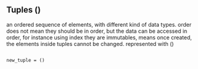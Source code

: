 ## Tuples ()
an ordered sequence of elements, with different kind of data types.
order does not mean they should be in order, but the data can be accessed in order, for instance using index
they are immutables, means once created, the elements inside tuples cannot be changed.
represented with ()

<code>
new_tuple = ()
</code>